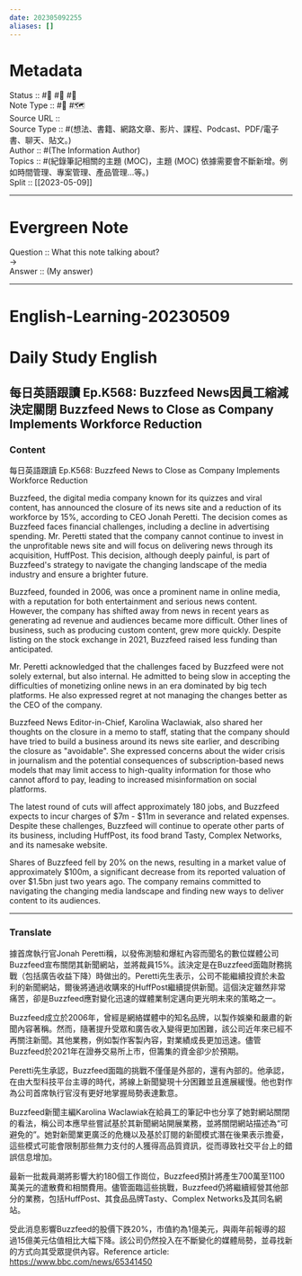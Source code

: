 ```yaml
---
date: 202305092255
aliases: []
---
```


# Metadata
Status :: #🌱 #🌼 #🌲 <br>
Note Type :: #📝 #🗺️ <br>
Source URL :: []() <br>
Source Type :: #(想法、書籍、網路文章、影片、課程、Podcast、PDF/電子書、聊天、貼文。)<br>
Author :: #(The Information Author)<br>
Topics :: #(紀錄筆記相關的主題 (MOC)，主題 (MOC) 依據需要會不斷新增。例如時間管理、專案管理、產品管理...等。) <br>
Split :: [[2023-05-09]] <br>

---

# Evergreen Note

Question :: What this note talking about? <br>
-> <br>
Answer :: (My answer) <br>

---

# English-Learning-20230509
# Daily Study English
## 每日英語跟讀 Ep.K568: Buzzfeed News因員工縮減決定關閉 Buzzfeed News to Close as Company Implements Workforce Reduction

### Content

每日英語跟讀 Ep.K568: Buzzfeed News to Close as Company Implements Workforce Reduction

Buzzfeed, the digital media company known for its quizzes and viral content, has announced the closure of its news site and a reduction of its workforce by 15%, according to CEO Jonah Peretti. The decision comes as Buzzfeed faces financial challenges, including a decline in advertising spending. Mr. Peretti stated that the company cannot continue to invest in the unprofitable news site and will focus on delivering news through its acquisition, HuffPost. This decision, although deeply painful, is part of Buzzfeed's strategy to navigate the changing landscape of the media industry and ensure a brighter future.

Buzzfeed, founded in 2006, was once a prominent name in online media, with a reputation for both entertainment and serious news content. However, the company has shifted away from news in recent years as generating ad revenue and audiences became more difficult. Other lines of business, such as producing custom content, grew more quickly. Despite listing on the stock exchange in 2021, Buzzfeed raised less funding than anticipated.


Mr. Peretti acknowledged that the challenges faced by Buzzfeed were not solely external, but also internal. He admitted to being slow in accepting the difficulties of monetizing online news in an era dominated by big tech platforms. He also expressed regret at not managing the changes better as the CEO of the company.

Buzzfeed News Editor-in-Chief, Karolina Waclawiak, also shared her thoughts on the closure in a memo to staff, stating that the company should have tried to build a business around its news site earlier, and describing the closure as "avoidable". She expressed concerns about the wider crisis in journalism and the potential consequences of subscription-based news models that may limit access to high-quality information for those who cannot afford to pay, leading to increased misinformation on social platforms.


The latest round of cuts will affect approximately 180 jobs, and Buzzfeed expects to incur charges of $7m - $11m in severance and related expenses. Despite these challenges, Buzzfeed will continue to operate other parts of its business, including HuffPost, its food brand Tasty, Complex Networks, and its namesake website.

Shares of Buzzfeed fell by 20% on the news, resulting in a market value of approximately $100m, a significant decrease from its reported valuation of over $1.5bn just two years ago. The company remains committed to navigating the changing media landscape and finding new ways to deliver content to its audiences.

---

### Translate

據首席執行官Jonah Peretti稱，以發佈測驗和爆紅內容而聞名的數位媒體公司Buzzfeed宣布關閉其新聞網站，並將裁員15%。該決定是在Buzzfeed面臨財務挑戰（包括廣告收益下降）時做出的。Peretti先生表示，公司不能繼續投資於未盈利的新聞網站，爾後將通過收購來的HuffPost繼續提供新聞。這個決定雖然非常痛苦，卻是Buzzfeed應對變化迅速的媒體業制定邁向更光明未來的策略之一。

Buzzfeed成立於2006年，曾經是網絡媒體中的知名品牌，以製作娛樂和嚴肅的新聞內容著稱。然而，隨著提升受眾和廣告收入變得更加困難，該公司近年來已經不再關注新聞。其他業務，例如製作客製內容，對業績成長更加迅速。儘管Buzzfeed於2021年在證券交易所上市，但籌集的資金卻少於預期。

Peretti先生承認，Buzzfeed面臨的挑戰不僅僅是外部的，還有內部的。他承認，在由大型科技平台主導的時代，將線上新聞變現十分困難並且進展緩慢。他也對作為公司首席執行官沒有更好地掌握局勢表達歉意。

Buzzfeed新聞主編Karolina Waclawiak在給員工的筆記中也分享了她對網站關閉的看法，稱公司本應早些嘗試基於其新聞網站開展業務，並將關閉網站描述為“可避免的”。她對新聞業更廣泛的危機以及基於訂閱的新聞模式潛在後果表示擔憂，這些模式可能會限制那些無力支付的人獲得高品質資訊，從而導致社交平台上的錯誤信息增加。

最新一批裁員潮將影響大約180個工作崗位，Buzzfeed預計將產生700萬至1100萬美元的遣散費和相關費用。儘管面臨這些挑戰，Buzzfeed仍將繼續經營其他部分的業務，包括HuffPost、其食品品牌Tasty、Complex Networks及其同名網站。

受此消息影響Buzzfeed的股價下跌20%，市值約為1億美元，與兩年前報導的超過15億美元估值相比大幅下降。該公司仍然投入在不斷變化的媒體局勢，並尋找新的方式向其受眾提供內容。Reference article: https://www.bbc.com/news/65341450
